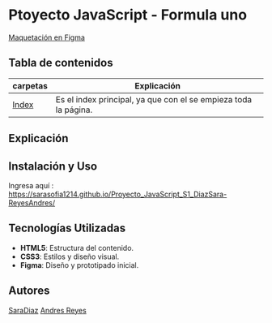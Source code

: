 # Ptoyecto JavaScript - Formula uno
[Maquetación en Figma](https://www.figma.com/design/WfYrnILx1myV0PvUXSVn8v/Untitled?node-id=0-1&p=f&t=tHSSQDDcMy5IC21y-0)


## Tabla de contenidos
| carpetas          | Explicación  |
|--             |--            |
| [Index](index.html) |Es el index principal, ya que con el se empieza toda la página.  |



## Explicación


## Instalación y Uso

Ingresa aquí : https://sarasofia1214.github.io/Proyecto_JavaScript_S1_DiazSara-ReyesAndres/

## Tecnologías Utilizadas

- **HTML5**: Estructura del contenido.
- **CSS3**: Estilos y diseño visual.
- **Figma**: Diseño y prototipado inicial.

## Autores

[SaraDiaz](https://github.com/Sarasofia1214)
[Andres Reyes](https://github.com/andres8073562)


